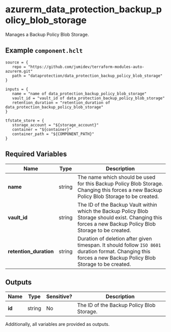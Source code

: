 # azurerm_data_protection_backup_policy_blob_storage

Manages a Backup Policy Blob Storage.

## Example `component.hclt`

```hcl
source = {
   repo = "https://github.com/jumidev/terraform-modules-auto-azurerm.git"   
   path = "dataprotection/data_protection_backup_policy_blob_storage"   
}

inputs = {
   name = "name of data_protection_backup_policy_blob_storage"   
   vault_id = "vault_id of data_protection_backup_policy_blob_storage"   
   retention_duration = "retention_duration of data_protection_backup_policy_blob_storage"   
}

tfstate_store = {
   storage_account = "${storage_account}"   
   container = "${container}"   
   container_path = "${COMPONENT_PATH}"   
}

```

## Required Variables

| Name | Type |  Description |
| ---- | --------- |  ----------- |
| **name** | string |  The name which should be used for this Backup Policy Blob Storage. Changing this forces a new Backup Policy Blob Storage to be created. | 
| **vault_id** | string |  The ID of the Backup Vault within which the Backup Policy Blob Storage should exist. Changing this forces a new Backup Policy Blob Storage to be created. | 
| **retention_duration** | string |  Duration of deletion after given timespan. It should follow `ISO 8601` duration format. Changing this forces a new Backup Policy Blob Storage to be created. | 



## Outputs

| Name | Type | Sensitive? | Description |
| ---- | ---- | --------- | --------- |
| **id** | string | No  | The ID of the Backup Policy Blob Storage. | 

Additionally, all variables are provided as outputs.
